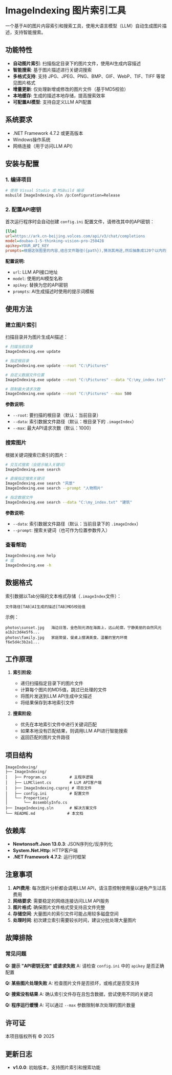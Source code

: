# ImageIndexing 图片索引工具

一个基于AI的图片内容索引和搜索工具，使用大语言模型（LLM）自动生成图片描述，支持智能搜索。

## 功能特性

- **自动图片索引**: 扫描指定目录下的图片文件，使用AI生成内容描述
- **智能搜索**: 基于图片描述进行关键词搜索
- **多格式支持**: 支持 JPG、JPEG、PNG、BMP、GIF、WebP、TIF、TIFF 等常见图片格式
- **增量更新**: 仅处理新增或修改的图片文件（基于MD5校验）
- **本地缓存**: 生成的描述本地存储，提高搜索效率
- **可配置AI模型**: 支持自定义LLM API配置

## 系统要求

- .NET Framework 4.7.2 或更高版本
- Windows操作系统
- 网络连接（用于访问LLM API）

## 安装与配置

### 1. 编译项目

```bash
# 使用 Visual Studio 或 MSBuild 编译
msbuild ImageIndexing.sln /p:Configuration=Release
```

### 2. 配置API密钥

首次运行程序时会自动创建 `config.ini` 配置文件，请修改其中的API密钥：

```ini
[llm]
url=https://ark.cn-beijing.volces.com/api/v3/chat/completions
model=doubao-1-5-thinking-vision-pro-250428
apikey=YOUR_API_KEY
prompts=根据这张图里的内容,结合文件路径({path}),猜测其用途,然后抽象成120个以内的汉字,简述其中内容.可以是短句,也可以是逗号隔开的词或者短语.不要出现换行.不要说多余的话,也包括'图中是xxx'的开头都不要说.直接描述
```

**配置说明:**
- `url`: LLM API接口地址
- `model`: 使用的AI模型名称
- `apikey`: 替换为您的API密钥
- `prompts`: AI生成描述时使用的提示词模板

## 使用方法

### 建立图片索引

扫描目录并为图片生成AI描述：

```bash
# 扫描当前目录
ImageIndexing.exe update

# 指定根目录
ImageIndexing.exe update --root "C:\Pictures"

# 自定义数据文件位置
ImageIndexing.exe update --root "C:\Pictures" --data "C:\my_index.txt"

# 限制最大请求次数
ImageIndexing.exe update --root "C:\Pictures" --max 500
```

**参数说明:**
- `--root`: 要扫描的根目录（默认：当前目录）
- `--data`: 索引数据文件路径（默认：根目录下的 `.imageIndex`）
- `--max`: 最大API请求次数（默认：1000）

### 搜索图片

根据关键词搜索已索引的图片：

```bash
# 交互式搜索（会提示输入关键词）
ImageIndexing.exe search

# 直接指定搜索关键词
ImageIndexing.exe search "风景"
ImageIndexing.exe search --prompt "人物照片"

# 指定数据文件
ImageIndexing.exe search --data "C:\my_index.txt" "建筑"
```

**参数说明:**
- `--data`: 索引数据文件路径（默认：当前目录下的 `.imageIndex`）
- `--prompt`: 搜索关键词（也可作为位置参数传入）

### 查看帮助

```bash
ImageIndexing.exe help
# 或
ImageIndexing.exe -h
```

## 数据格式

索引数据以Tab分隔的文本格式存储（`.imageIndex`文件）：

```
文件路径[TAB]AI生成的描述[TAB]MD5校验值
```

示例：
```
photos\sunset.jpg	海边日落，金色阳光洒在海面上，远山轮廓，宁静美丽的自然风光	a1b2c3d4e5f6...
photos\family.jpg	家庭聚餐，餐桌上摆满美食，温馨的室内环境	f6e5d4c3b2a1...
```

## 工作原理

1. **索引阶段**: 
   - 递归扫描指定目录下的图片文件
   - 计算每个图片的MD5值，跳过已处理的文件
   - 将图片发送到LLM API生成中文描述
   - 将结果保存到本地索引文件

2. **搜索阶段**:
   - 优先在本地索引文件中进行关键词匹配
   - 如果本地没有匹配结果，则调用LLM API进行智能搜索
   - 返回匹配的图片文件路径

## 项目结构

```
ImageIndexing/
├── ImageIndexing/
│   ├── Program.cs          # 主程序逻辑
│   ├── LLMClient.cs        # LLM API客户端
│   ├── ImageIndexing.csproj # 项目文件
│   ├── config.ini          # 配置文件
│   └── Properties/
│       └── AssemblyInfo.cs
├── ImageIndexing.sln       # 解决方案文件
└── README.md              # 本文档
```

## 依赖库

- **Newtonsoft.Json 13.0.3**: JSON序列化/反序列化
- **System.Net.Http**: HTTP客户端
- **.NET Framework 4.7.2**: 运行时框架

## 注意事项

1. **API费用**: 每次图片分析都会调用LLM API，请注意控制使用量以避免产生过高费用
2. **网络要求**: 需要稳定的网络连接访问LLM API服务
3. **图片格式**: 确保图片文件格式受支持且文件完整
4. **存储空间**: 大量图片的索引文件可能占用较多磁盘空间
5. **处理时间**: 初次建立索引需要较长时间，建议分批处理大量图片

## 故障排除

### 常见问题

**Q: 提示 "API密钥无效" 或请求失败**
A: 请检查 `config.ini` 中的 `apikey` 是否正确配置

**Q: 某些图片处理失败**
A: 检查图片文件是否损坏，或格式是否受支持

**Q: 搜索没有结果**
A: 确认索引文件存在且包含数据，尝试使用不同的关键词

**Q: 程序运行缓慢**
A: 可以通过 `--max` 参数限制单次处理的图片数量

## 许可证

本项目版权所有 © 2025

## 更新日志

- **v1.0.0**: 初始版本，支持图片索引和搜索功能
